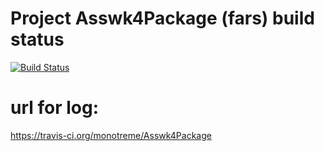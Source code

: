 # Project Asswk4Package (fars) build status


[![Build Status](https://travis-ci.org/monotreme/Asswk4Package.svg?branch=master)](https://travis-ci.org/monotreme/Asswk4Package)

# url for log:
https://travis-ci.org/monotreme/Asswk4Package
